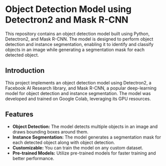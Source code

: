 # Object Detection Model using Detectron2 and Mask R-CNN
This repository contains an object detection model built using Python, Detectron2, and Mask R-CNN. The model is designed to perform object detection and instance segmentation, enabling it to identify and classify objects in an image while generating a segmentation mask for each detected object.

<h2>Introduction</h2>
This project implements an object detection model using Detectron2, a Facebook AI Research library, and Mask R-CNN, a popular deep-learning model for object detection and instance segmentation. The model was developed and trained on Google Colab, leveraging its GPU resources.

<h2>Features</h2>

- **Object Detection:** The model detects multiple objects in an image and draws bounding boxes around them.
- **Instance Segmentation:** The model generates a segmentation mask for each detected object along with object detection.
- **Customizable:** You can train the model on any custom dataset.
- **Pre-trained Models:** Utilize pre-trained models for faster training and better performance.
